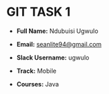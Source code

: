 # GIT TASK 1 

* **Full Name:**       Ndubuisi Ugwulo

* **Email:**           seanlite94@gmail.com

* **Slack Username:**   ugwulo

* **Track:**           Mobile

* **Courses:**         Java

